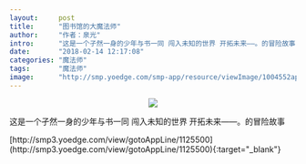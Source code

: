 ```yaml
---
layout:     post
title:      "图书馆的大魔法师"
author:     "作者：泉光"
intro:      "这是一个孑然一身的少年与书一同 闯入未知的世界 开拓未来——。的冒险故事"
date:       "2018-02-14 12:17:08"
categories: "魔法师"
tags:       "魔法师"
image:      "http://smp.yoedge.com/smp-app/resource/viewImage/1004552appline.png"
---
```

<div style="text-align: center">
<p><img src="http://smp.yoedge.com/smp-app/resource/viewImage/1004552appline.png"/></p>
</div>
<p class="post-meta">
<span>这是一个孑然一身的少年与书一同 闯入未知的世界 开拓未来——。的冒险故事</span>
</p>
[http://smp3.yoedge.com/view/gotoAppLine/1125500](http://smp3.yoedge.com/view/gotoAppLine/1125500){:target="_blank"}


